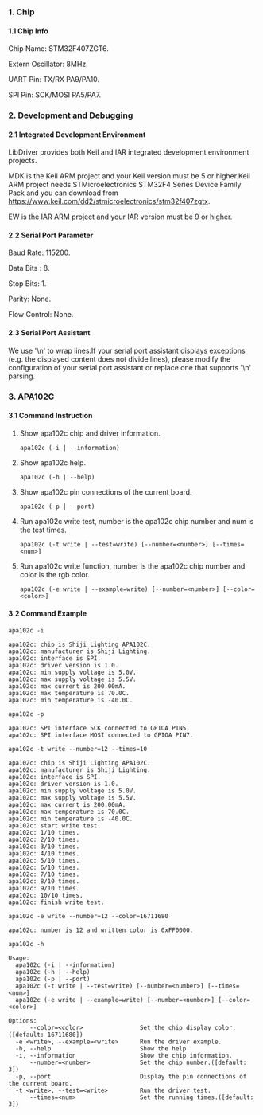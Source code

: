 ### 1. Chip

#### 1.1 Chip Info

Chip Name: STM32F407ZGT6.

Extern Oscillator: 8MHz.

UART Pin: TX/RX PA9/PA10.

SPI Pin: SCK/MOSI PA5/PA7.

### 2. Development and Debugging

#### 2.1 Integrated Development Environment

LibDriver provides both Keil and IAR integrated development environment projects.

MDK is the Keil ARM project and your Keil version must be 5 or higher.Keil ARM project needs STMicroelectronics STM32F4 Series Device Family Pack and you can download from https://www.keil.com/dd2/stmicroelectronics/stm32f407zgtx.

EW is the IAR ARM project and your IAR version must be 9 or higher.

#### 2.2 Serial Port Parameter

Baud Rate: 115200.

Data Bits : 8.

Stop Bits: 1.

Parity: None.

Flow Control: None.

#### 2.3 Serial Port Assistant

We use '\n' to wrap lines.If your serial port assistant displays exceptions (e.g. the displayed content does not divide lines), please modify the configuration of your serial port assistant or replace one that supports '\n' parsing.

### 3. APA102C

#### 3.1 Command Instruction

1. Show apa102c chip and driver information.

   ```shell
   apa102c (-i | --information)
   ```

2. Show apa102c help.

   ```shell
   apa102c (-h | --help)
   ```

3. Show apa102c pin connections of the current board.

   ```shell
   apa102c (-p | --port)
   ```

4. Run apa102c write test, number is the apa102c chip number and num is the test times.

   ```shell
   apa102c (-t write | --test=write) [--number=<number>] [--times=<num>]
   ```

5. Run apa102c write function, number is the apa102c chip number and color is the rgb color.

   ```shell
   apa102c (-e write | --example=write) [--number=<number>] [--color=<color>]
   ```

#### 3.2 Command Example

```shell
apa102c -i

apa102c: chip is Shiji Lighting APA102C.
apa102c: manufacturer is Shiji Lighting.
apa102c: interface is SPI.
apa102c: driver version is 1.0.
apa102c: min supply voltage is 5.0V.
apa102c: max supply voltage is 5.5V.
apa102c: max current is 200.00mA.
apa102c: max temperature is 70.0C.
apa102c: min temperature is -40.0C.
```

```shell
apa102c -p

apa102c: SPI interface SCK connected to GPIOA PIN5.
apa102c: SPI interface MOSI connected to GPIOA PIN7.
```

```shell
apa102c -t write --number=12 --times=10

apa102c: chip is Shiji Lighting APA102C.
apa102c: manufacturer is Shiji Lighting.
apa102c: interface is SPI.
apa102c: driver version is 1.0.
apa102c: min supply voltage is 5.0V.
apa102c: max supply voltage is 5.5V.
apa102c: max current is 200.00mA.
apa102c: max temperature is 70.0C.
apa102c: min temperature is -40.0C.
apa102c: start write test.
apa102c: 1/10 times.
apa102c: 2/10 times.
apa102c: 3/10 times.
apa102c: 4/10 times.
apa102c: 5/10 times.
apa102c: 6/10 times.
apa102c: 7/10 times.
apa102c: 8/10 times.
apa102c: 9/10 times.
apa102c: 10/10 times.
apa102c: finish write test.
```

```shell
apa102c -e write --number=12 --color=16711680

apa102c: number is 12 and written color is 0xFF0000.
```

```shell
apa102c -h

Usage:
  apa102c (-i | --information)
  apa102c (-h | --help)
  apa102c (-p | --port)
  apa102c (-t write | --test=write) [--number=<number>] [--times=<num>]
  apa102c (-e write | --example=write) [--number=<number>] [--color=<color>]

Options:
      --color=<color>                Set the chip display color.([default: 16711680])
  -e <write>, --example=<write>      Run the driver example.
  -h, --help                         Show the help.
  -i, --information                  Show the chip information.
      --number=<number>              Set the chip number.([default: 3])
  -p, --port                         Display the pin connections of the current board.
  -t <write>, --test=<write>         Run the driver test.
      --times=<num>                  Set the running times.([default: 3])
```

